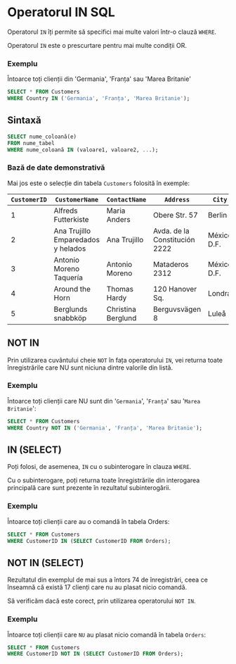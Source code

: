 # Operatorul IN SQL


Operatorul `IN` îți permite să specifici mai multe valori într-o clauză `WHERE`.

Operatorul `IN` este o prescurtare pentru mai multe condiții OR.

### Exemplu
Întoarce toți clienții din 'Germania', 'Franța' sau 'Marea Britanie'

```sql
SELECT * FROM Customers
WHERE Country IN ('Germania', 'Franța', 'Marea Britanie');
```

## Sintaxă
```sql
SELECT nume_coloană(e)
FROM nume_tabel
WHERE nume_coloană IN (valoare1, valoare2, ...);
```

### Bază de date demonstrativă
Mai jos este o selecție din tabela `Customers` folosită în exemple:

`CustomerID` | `CustomerName` | `ContactName` | `Address` | `City` | `PostalCode` | `Country`
---|---|---|---|---|---|---
1 | Alfreds Futterkiste | Maria Anders | Obere Str. 57 | Berlin | 12209 | Germania
2 | Ana Trujillo Emparedados y helados | Ana Trujillo | Avda. de la Constitución 2222 | México D.F. | 05021 | Mexic
3 | Antonio Moreno Taquería | Antonio Moreno | Mataderos 2312 | México D.F. | 05023 | Mexic
4 | Around the Horn | Thomas Hardy | 120 Hanover Sq. | Londra | WA1 1DP | Marea Britanie
5 | Berglunds snabbköp | Christina Berglund | Berguvsvägen 8 | Luleå | S-958 22 | Suedia

## NOT IN
Prin utilizarea cuvântului cheie `NOT` în fața operatorului `IN`, vei returna toate înregistrările care NU sunt niciuna dintre valorile din listă.

### Exemplu
Întoarce toți clienții care NU sunt din '`Germania`', '`Franța`' sau '`Marea Britanie`':

```sql
SELECT * FROM Customers
WHERE Country NOT IN ('Germania', 'Franța', 'Marea Britanie');
```

## IN (SELECT)
Poți folosi, de asemenea, `IN` cu o subinterogare în clauza `WHERE`.

Cu o subinterogare, poți returna toate înregistrările din interogarea principală care sunt prezente în rezultatul subinterogării.

### Exemplu
Întoarce toți clienții care au o comandă în tabela Orders:

```sql
SELECT * FROM Customers
WHERE CustomerID IN (SELECT CustomerID FROM Orders);
```

## NOT IN (SELECT)
Rezultatul din exemplul de mai sus a întors 74 de înregistrări, ceea ce înseamnă că există 17 clienți care nu au plasat nicio comandă.

Să verificăm dacă este corect, prin utilizarea operatorului `NOT IN`.

### Exemplu
Întoarce toți clienții care `NU` au plasat nicio comandă în tabela `Orders`:

```sql
SELECT * FROM Customers
WHERE CustomerID NOT IN (SELECT CustomerID FROM Orders);
```
